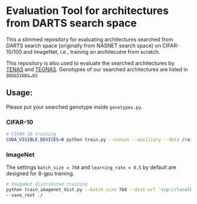 # Evaluation Tool for architectures from DARTS search space

This a slimmed repository for evaluating architectures searched from DARTS search space (originally from NASNET search space) on CIFAR-10/100 and ImageNet, i.e., training an architecutre from scratch.

This repository is also used to evaluate the searched architectures by [TENAS](https://github.com/VITA-Group/TENAS) and [TEGNAS](https://github.com/VITA-Group/TEGNAS). Genotypes of our searched architectures are listed in [`genotypes.py`](https://github.com/chenwydj/DARTS_evaluation/blob/main/genotypes.py#L77-L82)

## Usage:

Please put your searched genotype inside `genotypes.py`.

### CIFAR-10
```bash
# CIFAR-10 training
CUDA_VISIBLE_DEVICES=0 python train.py --cutout --auxiliary --data /raid/ --arch TENAS_cifar10 --batch_size 96 --epoch 800
```

### ImageNet
The settings `batch_size = 768` and `learning_rate = 0.5` by default are designed for 8-gpu training.
```bash
# ImageNet distributed training
python train_imagenet_dist.py --batch_size 768 --dist-url 'tcp://localhost:10001' --multiprocessing-distributed --world-size 1 --rank 0 --data /raid/imagenet --arch TENAS_imagenet\
--save_root ./
```
